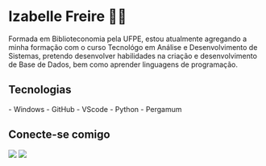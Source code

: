 # Izabelle Freire 👩‍🦰

Formada em Biblioteconomia pela UFPE, estou atualmente agregando a minha formação com o curso Tecnológo em 
Análise e Desenvolvimento de Sistemas, pretendo desenvolver habilidades na criação e desenvolvimento de 
Base de Dados, bem como aprender linguagens de programação.

<h2>Tecnologias</h2>
- Windows
- GitHub
- VScode
- Python
- Pergamum


 <h2>Conecte-se comigo</h2>
   <a href="https://www.linkedin.com/in/izabelle-freire-930099169" target="_blank"><img src="https://img.shields.io/badge/-LinkedIn-%230077B5?style=for-the-badge&logo=linkedin&logoColor=white" target="_blank"></a> 
    <a href = "izabellenasc@gmail.com"><img src="https://img.shields.io/badge/-Gmail-%23333?style=for-the-badge&logo=gmail&logoColor=white" target="_blank"></a>
</div>
<br>
<!---
IzabelleFreire/IzabelleFreire is a ✨ special ✨ repository because its `README.md` (this file) appears on your GitHub profile.
You can click the Preview link to take a look at your changes.
--->
